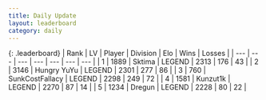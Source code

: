 ```yaml
---
title: Daily Update
layout: leaderboard
category: daily
---
```


{: .leaderboard}
| Rank | LV | Player | Division | Elo | Wins | Losses |
| --- | --- | --- | --- | --- | --- | --- |
| <span data-change="1">1</span> | 1889 | <span title="ID: 353063">Sktima</span> | LEGEND | <span data-change="7">2313</span> | <span data-change="1">176</span> | <span data-change="0">43</span> |
| <span data-change="-1">2</span> | 3146 | <span title="ID: 164871">Hungry YuYu</span> | LEGEND | <span data-change="-8">2301</span> | <span data-change="25">277</span> | <span data-change="8">86</span> |
| <span data-change="0">3</span> | 760 | <span title="ID: 402846">SunkCostFallacy</span> | LEGEND | <span data-change="-4">2298</span> | <span data-change="24">249</span> | <span data-change="6">72</span> |
| <span data-change="1">4</span> | 1581 | <span title="ID: 392407">Kunzut1k</span> | LEGEND | <span data-change="0">2270</span> | <span data-change="0">87</span> | <span data-change="0">14</span> |
| <span data-change="2">5</span> | 1234 | <span title="ID: 337810">Dregun</span> | LEGEND | <span data-change="0">2228</span> | <span data-change="0">80</span> | <span data-change="0">22</span> |